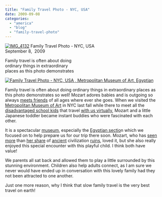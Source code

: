 ```yaml
---
title: "Family Travel Photo - NYC, USA"
date: 2009-09-08
categories: 
  - "america"
  - "blog"
  - "family-travel-photo"
---
```


[![IMG_4132](https://pub-ac94b3f306b24c0dba4238943c97f2e1.r2.dev/6a00e5502a950788330120a4cd19a2970b.jpg)](https://pub-ac94b3f306b24c0dba4238943c97f2e1.r2.dev/6a00e5502a950788330120a4cd19a2970b.jpg) Family Travel Photo - NYC, USA  
September 8,  2009

Family travel is often about doing  
ordinary things in extraordinary  
places as this photo demonstrates

<!--more-->

[![Family Travel Photo - NYC, USA , Metropolitan Museum of Art, Egyptian](https://pub-ac94b3f306b24c0dba4238943c97f2e1.r2.dev/6a00e5502a950788330120a524660f970c.jpg "Family Travel Photo - NYC, USA , Metropolitan Museum of Art, Egyptian")](https://pub-ac94b3f306b24c0dba4238943c97f2e1.r2.dev/6a00e5502a950788330120a524660f970c.jpg)

Family travel is often about doing ordinary things in extraordinary places as this photo demonstrates so well! Mozart adores babies and is outgoing so always [meets friends](http://soultravelers3new.local/2009/06/questions-answers-about-soultravelers3-family-travel.html) of all ages where ever she goes. When we visited the [Metropolitan Museum of Art](http://www.metmuseum.org/) in NYC last fall while there to meet all the [disadvantaged school kids](http://soultravelers3new.local/2008/10/the-traveling-o.html) that travel [with us virtually](http://twitpic.com/kfu0), Mozart and a little Japanese toddler became instant buddies who were fascinated with each other.

It is a spectacular [museum](http://en.wikipedia.org/wiki/Metropolitan_Museum_of_Art), especially the [Egyptian sectio](http://www.metmuseum.org/Works_of_Art/egyptian_art)n which we focused on to help prepare us for our trip there soon. Mozart, who has [seen more](http://soultravelers3new.local/2008/04/pompeiiburied-a.html) than [her share](http://soultravelers3new.local/2007/07/ephesus-stellar.html) of [ancient](http://soultravelers3new.local/2007/06/acropolis-parth.html) civilization [ruins](http://soultravelers3new.local/2007/07/the-palace-of-k.html), loved it, but she also really enjoyed this special encounter with this playful child. I think both have value!

We parents all sat back and allowed them to play a little surrounded by this stunning environment. Children also help adults connect, as I am sure we never would have ended up in conversation with this lovely family had they not been attracted to one another.

Just one more reason, why I think that slow family travel is the very best travel on earth!
